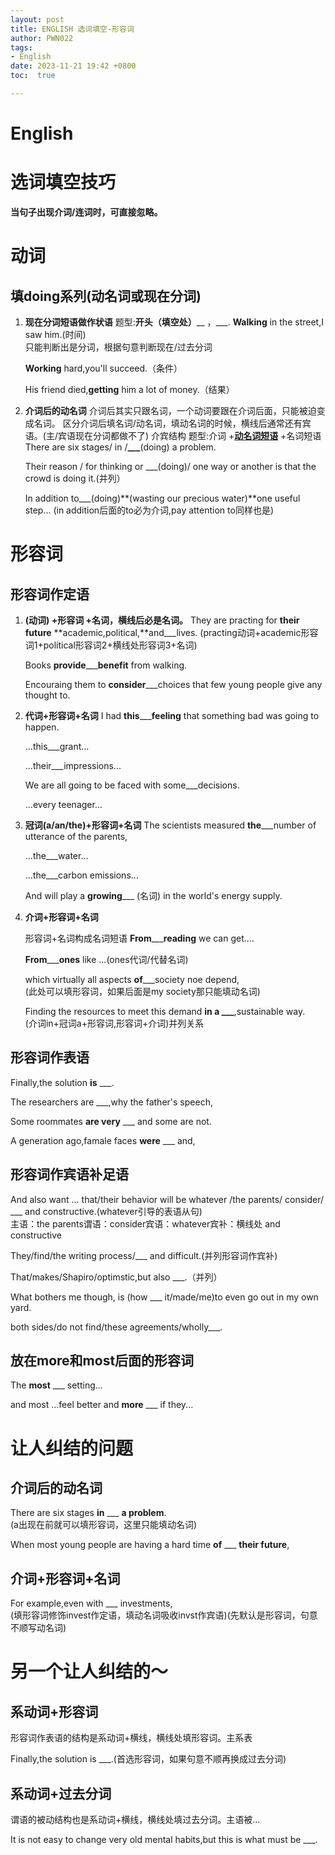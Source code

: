 ```yaml
---
layout: post
title: ENGLISH 选词填空-形容词
author: PWN022
tags:
- English
date: 2023-11-21 19:42 +0800
toc:  true

---
```


# English

# 选词填空技巧

**当句子出现介词/连词时，可直接忽略。**

# 动词

## 填doing系列(动名词或现在分词)

1. **现在分词短语做作状语**
   题型:**开头（填空处）**__ ，___.
   **Walking** in the street,I saw him.(时间)  
   只能判断出是分词，根据句意判断现在/过去分词

   **Working** hard,you'll succeed.（条件）

   His friend died,**getting**  him  a lot of money.（结果）

2. **介词后的动名词**
   介词后其实只跟名词，一个动词要跟在介词后面，只能被迫变成名词。
   区分介词后填名词/动名词，填动名词的时候，横线后通常还有宾语。(主/宾语现在分词都做不了)
   介宾结构
   题型:介词  +<u>**动名词短语**</u>  +名词短语
   There are six stages/ in /**___**(doing) a problem.

   Their reason / for thinking or ___(doing)/ one way or another is that the crowd is doing it.(并列）

   In addition to___(doing)**(wasting our precious water)**one useful step...
   (in addition后面的to必为介词,pay attention to同样也是)

# 形容词

## 形容词作定语

1. **(动词)   +形容词   +名词，横线后必是名词。**
   They are practing for **their future** **academic,political,**and___lives.
   (practing动词+academic形容词1+political形容词2+横线处形容词3+名词)

   Books **provide**___**benefit** from walking.

   Encouraing them to **consider**___choices that few young people give any thought to.

2. **代词+形容词+名词**
   I had **this**___**feeling** that something bad was going to happen.

   ...this___grant...

   ...their___impressions...

   We are all going to be faced with some___decisions.

   ...every   teenager...

3. **冠词(a/an/the)+形容词+名词**
   The scientists measured **the**___number of utterance  of the parents,

   ...the___water...

   ...the___carbon emissions...

   And will play a **growing**___ (名词) in the world's energy supply.

4. **介词+形容词+名词**

   形容词+名词构成名词短语
   **From**___**reading** we can get....

   **From**___**ones** like ...(ones代词/代替名词)

   which virtually all aspects **of**___society noe depend,  
   (此处可以填形容词，如果后面是my society那只能填动名词)

   Finding the resources to meet this demand **in a ___**,sustainable way.  
   (介词in+冠词a+形容词,形容词+介词)并列关系

## 形容词作表语

Finally,the solution **is** ___.

The researchers are ___,why the father's speech,

Some roommates **are very** ___ and some are not.

A generation ago,famale faces **were** ___ and,

## 形容词作宾语补足语

And also want ... that/their behavior will be whatever /the parents/ consider/ ___ and constructive.(whatever引导的表语从句)  
主语：the parents谓语：consider宾语：whatever宾补：横线处 and constructive

They/find/the writing process/___ and difficult.(并列形容词作宾补)

That/makes/Shapiro/optimstic,but also ___.（并列）

What bothers me though, is (how ___ it/made/me)to even go out in my own yard.

both sides/do not find/these agreements/wholly___.

## 放在more和most后面的形容词

The **most** ___ setting...

and most ...feel better and **more** ___ if they...

# 让人纠结的问题

## 介词后的动名词

There are six stages **in** ___ **a problem**.  
(a出现在前就可以填形容词，这里只能填动名词)

When most young people are having a hard time **of** ___ **their future**,

## 介词+形容词+名词

For example,even with ___ investments,  
(填形容词修饰invest作定语，填动名词吸收invst作宾语)(先默认是形容词，句意不顺写动名词)

# 另一个让人纠结的～

## 系动词+形容词

形容词作表语的结构是系动词+横线，横线处填形容词。主系表

Finally,the solution is ___.(首选形容词，如果句意不顺再换成过去分词)

## 系动词+过去分词

谓语的被动结构也是系动词+横线，横线处填过去分词。主语被...

It is not easy to change very old mental habits,but this is what must be ___.
